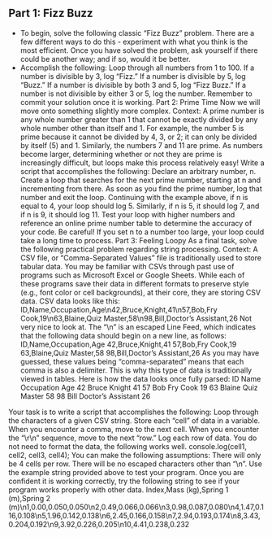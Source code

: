 ## Part 1: Fizz Buzz

- To begin, solve the following classic “Fizz Buzz” problem. There are a few different ways to do this - experiment with what you think is the most efficient. Once you have solved the problem, ask yourself if there could be another way; and if so, would it be better.
- Accomplish the following:
  Loop through all numbers from 1 to 100.
  If a number is divisible by 3, log “Fizz.”
  If a number is divisible by 5, log “Buzz.”
  If a number is divisible by both 3 and 5, log “Fizz Buzz.”
  If a number is not divisible by either 3 or 5, log the number.
  Remember to commit your solution once it is working.
  Part 2: Prime Time
  Now we will move onto something slightly more complex.
  Context: A prime number is any whole number greater than 1 that cannot be exactly divided by any whole number other than itself and 1. For example, the number 5 is prime because it cannot be divided by 4, 3, or 2; it can only be divided by itself (5) and 1. Similarly, the numbers 7 and 11 are prime. As numbers become larger, determining whether or not they are prime is increasingly difficult, but loops make this process relatively easy!
  Write a script that accomplishes the following:
  Declare an arbitrary number, n.
  Create a loop that searches for the next prime number, starting at n and incrementing from there.
  As soon as you find the prime number, log that number and exit the loop.
  Continuing with the example above, if n is equal to 4, your loop should log 5. Similarly, if n is 5, it should log 7, and if n is 9, it should log 11. Test your loop with higher numbers and reference an online prime number table to determine the accuracy of your code.
  Be careful! If you set n to a number too large, your loop could take a long time to process.
  Part 3: Feeling Loopy
  As a final task, solve the following practical problem regarding string processing.
  Context: A CSV file, or “Comma-Separated Values” file is traditionally used to store tabular data. You may be familiar with CSVs through past use of programs such as Microsoft Excel or Google Sheets. While each of these programs save their data in different formats to preserve style (e.g., font color or cell backgrounds), at their core, they are storing CSV data.
  CSV data looks like this:
  ID,Name,Occupation,Age\n42,Bruce,Knight,41\n57,Bob,Fry Cook,19\n63,Blaine,Quiz Master,58\n98,Bill,Doctor’s Assistant,26
  Not very nice to look at. The “\n” is an escaped Line Feed, which indicates that the following data should begin on a new line, as follows:
  ID,Name,Occupation,Age
  42,Bruce,Knight,41
  57,Bob,Fry Cook,19
  63,Blaine,Quiz Master,58
  98,Bill,Doctor’s Assistant,26
  As you may have guessed, these values being “comma-separated” means that each comma is also a delimiter. This is why this type of data is traditionally viewed in tables. Here is how the data looks once fully parsed:
  ID Name Occupation Age
  42 Bruce Knight 41
  57 Bob Fry Cook 19
  63 Blaine Quiz Master 58
  98 Bill Doctor’s Assistant 26

Your task is to write a script that accomplishes the following:
Loop through the characters of a given CSV string.
Store each “cell” of data in a variable.
When you encounter a comma, move to the next cell.
When you encounter the “\r\n” sequence, move to the next “row.”
Log each row of data.
You do not need to format the data, the following works well.
console.log(cell1, cell2, cell3, cell4);
You can make the following assumptions:
There will only be 4 cells per row.
There will be no escaped characters other than “\n”.
Use the example string provided above to test your program. Once you are confident it is working correctly, try the following string to see if your program works properly with other data.
Index,Mass (kg),Spring 1 (m),Spring 2 (m)\n1,0.00,0.050,0.050\n2,0.49,0.066,0.066\n3,0.98,0.087,0.080\n4,1.47,0.116,0.108\n5,1.96,0.142,0.138\n6,2.45,0.166,0.158\n7,2.94,0.193,0.174\n8,3.43,0.204,0.192\n9,3.92,0.226,0.205\n10,4.41,0.238,0.232
